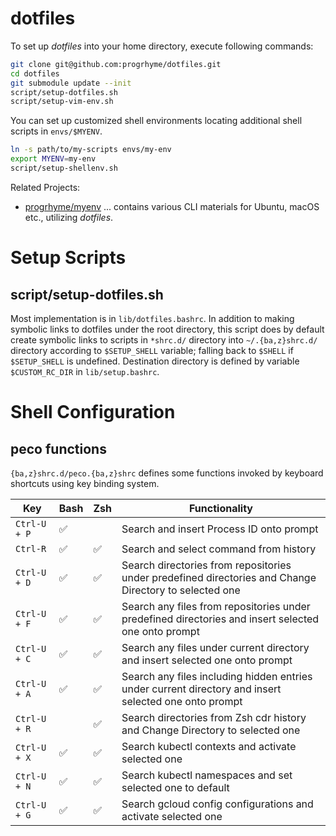 # dotfiles

To set up *dotfiles* into your home directory, execute following commands:

```sh
git clone git@github.com:progrhyme/dotfiles.git 
cd dotfiles
git submodule update --init
script/setup-dotfiles.sh
script/setup-vim-env.sh
```

You can set up customized shell environments locating additional shell scripts
in `envs/$MYENV`.

```sh
ln -s path/to/my-scripts envs/my-env
export MYENV=my-env
script/setup-shellenv.sh
```

Related Projects:

- [progrhyme/myenv](https://github.com/progrhyme/myenv)
... contains various CLI materials for Ubuntu, macOS etc., utilizing _dotfiles_.

# Setup Scripts
## script/setup-dotfiles.sh

Most implementation is in `lib/dotfiles.bashrc`.
In addition to making symbolic links to dotfiles under the root directory, this
script does by default create symbolic links to scripts in `*shrc.d/` directory
into `~/.{ba,z}shrc.d/` directory according to `$SETUP_SHELL` variable; falling
back to `$SHELL` if `$SETUP_SHELL` is undefined.
Destination directory is defined by variable `$CUSTOM_RC_DIR` in `lib/setup.bashrc`.

# Shell Configuration
## peco functions

`{ba,z}shrc.d/peco.{ba,z}shrc` defines some functions invoked by keyboard
shortcuts using key binding system.

 Key | Bash | Zsh | Functionality
-----|------|-----|---------------
 `Ctrl-U + P` | ✅ | | Search and insert Process ID onto prompt
 `Ctrl-R` | ✅ | ✅ | Search and select command from history
 `Ctrl-U + D` | ✅ | ✅ | Search directories from repositories under predefined directories and Change Directory to selected one
 `Ctrl-U + F` | ✅ | ✅ | Search any files from repositories under predefined directories and insert selected one onto prompt
 `Ctrl-U + C` | ✅ | ✅ | Search any files under current directory and insert selected one onto prompt
 `Ctrl-U + A` | ✅ | ✅ | Search any files including hidden entries under current directory and insert selected one onto prompt
 `Ctrl-U + R` | | ✅ | Search directories from Zsh cdr history and Change Directory to selected one
 `Ctrl-U + X` | ✅ | ✅ | Search kubectl contexts and activate selected one
 `Ctrl-U + N` | ✅ | ✅ | Search kubectl namespaces and set selected one to default
 `Ctrl-U + G` | ✅ | ✅ | Search gcloud config configurations and activate selected one
